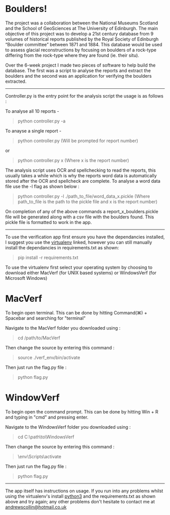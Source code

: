 # Boulders! 

The project was a collaboration between the National Museums Scotland and the School of GeoSciences at The University of Edinburgh. The main objective of this project was to develop a 21st century database from 9 volumes of historical reports published by the Royal Society of Edinburgh “Boulder committee” between 1871 and 1884. This database would be used to assess glacial reconstructions by focusing on boulders of a rock-type differing from the rock-type where they are found (ie. their situ). 

Over the 6-week project I made two pieces of software to help build the database. The first was a script to analyse the reports and extract the boulders and the second was an application for verifying the boulders extracted. 

--- 

Controller.py is the entry point for the analysis script the usage is as follows :

To analyse all 10 reports - 
> python controller.py -a 

To anayse a single report - 

>python controller.py 
(Will be prompted for report number)

or

> python controller.py x 
(Where x is the report number)

The analysis script uses OCR and spellchecking to read the reports, this usually takes a while which is why the reports word data is automatically stored after the OCR and spellcheck are complete. To analyse a word data file use the -l flag as shown below :

> python controller.py -l ./path_to_file/word_data_x.pickle
(Where path_to_file is the path to the pickle file and x is the report number) 

On completion of any of the above commands a report_x_boulders.pickle file will be generated along with a csv file with the boulders found. This pickle file is formatted to work in the app.

---

To use the verification app first ensure you have the dependancies installed, I suggest you use the [virtualenv](
https://uoe-my.sharepoint.com/:f:/g/personal/s1842899_ed_ac_uk/ElLh5BTCSBBKqaK212n02OsBuBGHEy9q-fRegr-5r-CoZA?e=p24Ewv) linked, however you can still manually install the dependancies in requirements.txt as shown:

> pip install -r requirements.txt

To use the virtualenv first select your operating system by choosing to download either MacVerf (for UNIX based systems) or WindowsVerf (for Microsoft Windows) 

# MacVerf

To begin open terminal. This can be done by hitting Command(⌘) + Spacebar and searching for "terminal"

Navigate to the MacVerf folder you downloaded using :

> cd /path/to/MacVerf

Then change the source by entering this command :

> source ./verf_env/bin/activate

Then just run the flag.py file :

> python flag.py

# WindowVerf

To begin open the command prompt. This can be done by hitting Win + R and typing in "cmd" and pressing enter. 

Navigate to the WindowsVerf folder you downloaded using :

> cd C:\path\to\WindowsVerf

Then change the source by entering this command :

> \env\Scripts\activate

Then just run the flag.py file :

> python flag.py


--- 

The app itself has instructions on usage. If you run into any problems whilst using the virtualenv's install [python3](https://www.python.org/downloads/) and the requirements.txt as shown above and try again; any other problems don't hesitate to contact me at andrewscollin@hotmail.co.uk
